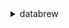 <details>

<summary>
databrew
</summary>

- <details><summary>batch-delete-recipe-version</summary>

  * --name
  * --recipe-versions
  * --cli-input-json
  * --cli-input-yaml
  * --generate-cli-skeleton


- <details><summary>create-dataset</summary>

  * --name
  * --format
  * --format-options
  * --input
  * --path-options
  * --tags
  * --cli-input-json
  * --cli-input-yaml
  * --generate-cli-skeleton


- <details><summary>create-profile-job</summary>

  * --dataset-name
  * --encryption-key-arn
  * --encryption-mode
  * --name
  * --log-subscription
  * --max-capacity
  * --max-retries
  * --output-location
  * --role-arn
  * --tags
  * --timeout
  * --job-sample
  * --cli-input-json
  * --cli-input-yaml
  * --generate-cli-skeleton


- <details><summary>create-project</summary>

  * --dataset-name
  * --name
  * --recipe-name
  * --sample
  * --role-arn
  * --tags
  * --cli-input-json
  * --cli-input-yaml
  * --generate-cli-skeleton


- <details><summary>create-recipe</summary>

  * --description
  * --name
  * --steps
  * --tags
  * --cli-input-json
  * --cli-input-yaml
  * --generate-cli-skeleton


- <details><summary>create-recipe-job</summary>

  * --dataset-name
  * --encryption-key-arn
  * --encryption-mode
  * --name
  * --log-subscription
  * --max-capacity
  * --max-retries
  * --outputs
  * --data-catalog-outputs
  * --project-name
  * --recipe-reference
  * --role-arn
  * --tags
  * --timeout
  * --cli-input-json
  * --cli-input-yaml
  * --generate-cli-skeleton


- <details><summary>create-schedule</summary>

  * --job-names
  * --cron-expression
  * --tags
  * --name
  * --cli-input-json
  * --cli-input-yaml
  * --generate-cli-skeleton


- <details><summary>delete-dataset</summary>

  * --name
  * --cli-input-json
  * --cli-input-yaml
  * --generate-cli-skeleton


- <details><summary>delete-job</summary>

  * --name
  * --cli-input-json
  * --cli-input-yaml
  * --generate-cli-skeleton


- <details><summary>delete-project</summary>

  * --name
  * --cli-input-json
  * --cli-input-yaml
  * --generate-cli-skeleton


- <details><summary>delete-recipe-version</summary>

  * --name
  * --recipe-version
  * --cli-input-json
  * --cli-input-yaml
  * --generate-cli-skeleton


- <details><summary>delete-schedule</summary>

  * --name
  * --cli-input-json
  * --cli-input-yaml
  * --generate-cli-skeleton


- <details><summary>describe-dataset</summary>

  * --name
  * --cli-input-json
  * --cli-input-yaml
  * --generate-cli-skeleton


- <details><summary>describe-job</summary>

  * --name
  * --cli-input-json
  * --cli-input-yaml
  * --generate-cli-skeleton


- <details><summary>describe-job-run</summary>

  * --name
  * --run-id
  * --cli-input-json
  * --cli-input-yaml
  * --generate-cli-skeleton


- <details><summary>describe-project</summary>

  * --name
  * --cli-input-json
  * --cli-input-yaml
  * --generate-cli-skeleton


- <details><summary>describe-recipe</summary>

  * --name
  * --recipe-version
  * --cli-input-json
  * --cli-input-yaml
  * --generate-cli-skeleton


- <details><summary>describe-schedule</summary>

  * --name
  * --cli-input-json
  * --cli-input-yaml
  * --generate-cli-skeleton


- <details><summary>help</summary>

  * 


- <details><summary>list-datasets</summary>

  * --cli-input-json
  * --cli-input-yaml
  * --starting-token
  * --page-size
  * --max-items
  * --generate-cli-skeleton


- <details><summary>list-job-runs</summary>

  * --name
  * --cli-input-json
  * --cli-input-yaml
  * --starting-token
  * --page-size
  * --max-items
  * --generate-cli-skeleton


- <details><summary>list-jobs</summary>

  * --dataset-name
  * --project-name
  * --cli-input-json
  * --cli-input-yaml
  * --starting-token
  * --page-size
  * --max-items
  * --generate-cli-skeleton


- <details><summary>list-projects</summary>

  * --cli-input-json
  * --cli-input-yaml
  * --starting-token
  * --page-size
  * --max-items
  * --generate-cli-skeleton


- <details><summary>list-recipes</summary>

  * --recipe-version
  * --cli-input-json
  * --cli-input-yaml
  * --starting-token
  * --page-size
  * --max-items
  * --generate-cli-skeleton


- <details><summary>list-recipe-versions</summary>

  * --name
  * --cli-input-json
  * --cli-input-yaml
  * --starting-token
  * --page-size
  * --max-items
  * --generate-cli-skeleton


- <details><summary>list-schedules</summary>

  * --job-name
  * --cli-input-json
  * --cli-input-yaml
  * --starting-token
  * --page-size
  * --max-items
  * --generate-cli-skeleton


- <details><summary>list-tags-for-resource</summary>

  * --resource-arn
  * --cli-input-json
  * --cli-input-yaml
  * --generate-cli-skeleton


- <details><summary>publish-recipe</summary>

  * --description
  * --name
  * --cli-input-json
  * --cli-input-yaml
  * --generate-cli-skeleton


- <details><summary>send-project-session-action</summary>

  * --preview
  * --no-preview
  * --name
  * --recipe-step
  * --step-index
  * --client-session-id
  * --view-frame
  * --cli-input-json
  * --cli-input-yaml
  * --generate-cli-skeleton


- <details><summary>start-job-run</summary>

  * --name
  * --cli-input-json
  * --cli-input-yaml
  * --generate-cli-skeleton


- <details><summary>start-project-session</summary>

  * --name
  * --assume-control
  * --no-assume-control
  * --cli-input-json
  * --cli-input-yaml
  * --generate-cli-skeleton


- <details><summary>stop-job-run</summary>

  * --name
  * --run-id
  * --cli-input-json
  * --cli-input-yaml
  * --generate-cli-skeleton


- <details><summary>tag-resource</summary>

  * --resource-arn
  * --tags
  * --cli-input-json
  * --cli-input-yaml
  * --generate-cli-skeleton


- <details><summary>untag-resource</summary>

  * --resource-arn
  * --tag-keys
  * --cli-input-json
  * --cli-input-yaml
  * --generate-cli-skeleton


- <details><summary>update-dataset</summary>

  * --name
  * --format
  * --format-options
  * --input
  * --path-options
  * --cli-input-json
  * --cli-input-yaml
  * --generate-cli-skeleton


- <details><summary>update-profile-job</summary>

  * --encryption-key-arn
  * --encryption-mode
  * --name
  * --log-subscription
  * --max-capacity
  * --max-retries
  * --output-location
  * --role-arn
  * --timeout
  * --job-sample
  * --cli-input-json
  * --cli-input-yaml
  * --generate-cli-skeleton


- <details><summary>update-project</summary>

  * --sample
  * --role-arn
  * --name
  * --cli-input-json
  * --cli-input-yaml
  * --generate-cli-skeleton


- <details><summary>update-recipe</summary>

  * --description
  * --name
  * --steps
  * --cli-input-json
  * --cli-input-yaml
  * --generate-cli-skeleton


- <details><summary>update-recipe-job</summary>

  * --encryption-key-arn
  * --encryption-mode
  * --name
  * --log-subscription
  * --max-capacity
  * --max-retries
  * --outputs
  * --data-catalog-outputs
  * --role-arn
  * --timeout
  * --cli-input-json
  * --cli-input-yaml
  * --generate-cli-skeleton


- <details><summary>update-schedule</summary>

  * --job-names
  * --cron-expression
  * --name
  * --cli-input-json
  * --cli-input-yaml
  * --generate-cli-skeleton


</details>

